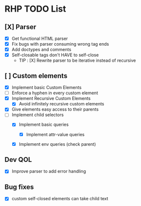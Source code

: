 # RHP TODO List

## [X] Parser
- [X] Get functional HTML parser
- [X] Fix bugs with parser consuming wrong tag ends
- [X] Add doctypes and comments
- [X] Self-closable tags don't HAVE to self-close
  - TIP : [X] Rewrite parser to be iterative instead of recursive

## [ ] Custom elements
- [X] Implement basic Custom Elements
- [ ] Enforce a hyphen in every custom element
- [X] Implement Recursive Custom Elements
  - [X] Avoid infinitely recursive custom elements
- [X] Give elements easy access to their parents
- [ ] Implement child selectors
  - [X] Implement basic queries
    - [X] Implement attr-value queries
  - [X] Implement env queries (check parent)

  
## Dev QOL
- [X] Improve parser to add error handling
  

## Bug fixes

- [X] custom self-closed elements can take child text
